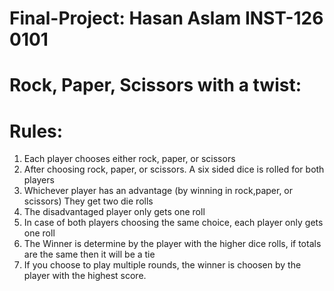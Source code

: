 # Final-Project: Hasan Aslam INST-126 0101
# Rock, Paper, Scissors with a twist: 

# Rules: 
1. Each player chooses either rock, paper, or scissors
2. After choosing rock, paper, or scissors. A six sided dice is rolled for both players
3. Whichever player has an advantage (by winning in rock,paper, or scissors) They get two die rolls
4. The disadvantaged player only gets one roll
5. In case of both players choosing the same choice, each player only gets one roll
6. The Winner is determine by the player with the higher dice rolls, if totals are the same then it will be a tie
7. If you choose to play multiple rounds, the winner is choosen by the player with the highest score.
